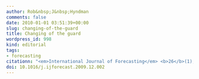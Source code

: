 ```yaml
---
author: Rob&nbsp;J&nbsp;Hyndman
comments: false
date: 2010-01-01 03:51:39+00:00
slug: changing-of-the-guard
title: Changing of the guard
wordpress_id: 998
kind: editorial
tags:
- forecasting
citationn: "<em>International Journal of Forecasting</em> <b>26</b>(1), p1"
doi: 10.1016/j.ijforecast.2009.12.002
---
```

